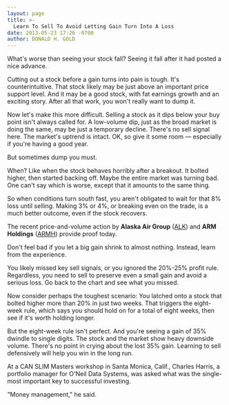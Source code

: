 ```yaml
---
layout: page
title: >-
  Learn To Sell To Avoid Letting Gain Turn Into A Loss
date: 2013-05-23 17:26 -0700
author: DONALD H. GOLD
---
```





What's worse than seeing your stock fall? Seeing it fall after it had posted a nice advance.


Cutting out a stock before a gain turns into pain is tough. It's counterintuitive. That stock likely may be just above an important price support level. And it may be a good stock, with fat earnings growth and an exciting story. After all that work, you won't really want to dump it.


Now let's make this more difficult. Selling a stock as it dips below your buy point isn't always called for. A low-volume dip, just as the broad market is doing the same, may be just a temporary decline. There's no sell signal here. The market's uptrend is intact. OK, so give it some room — especially if you're having a good year.


But sometimes dump you must.


When? Like when the stock behaves horribly after a breakout. It bolted higher, then started backing off. Maybe the entire market was turning bad. One can't say which is worse, except that it amounts to the same thing.


So when conditions turn south fast, you aren't obligated to wait for that 8% loss until selling. Making 3% or 4%, or breaking even on the trade, is a much better outcome, even if the stock recovers.


The recent price-and-volume action by **Alaska Air Group** ([ALK](https://research.investors.com/quote.aspx?symbol=ALK)) and **ARM Holdings** ([ARMH](https://research.investors.com/quote.aspx?symbol=ARMH)) provide proof today.


Don't feel bad if you let a big gain shrink to almost nothing. Instead, learn from the experience.


You likely missed key sell signals, or you ignored the 20%-25% profit rule. Regardless, you need to sell to preserve even a small gain and avoid a serious loss. Go back to the chart and see what you missed.


Now consider perhaps the toughest scenario: You latched onto a stock that bolted higher more than 20% in just two weeks. That triggers the eight-week rule, which says you should hold on for a total of eight weeks, then see if it's worth holding longer.


But the eight-week rule isn't perfect. And you're seeing a gain of 35% dwindle to single digits. The stock and the market show heavy downside volume. There's no point in crying about the lost 35% gain. Learning to sell defensively will help you win in the long run.


At a CAN SLIM Masters workshop in Santa Monica, Calif., Charles Harris, a portfolio manager for O'Neil Data Systems, was asked what was the single-most important key to successful investing.


"Money management," he said.




